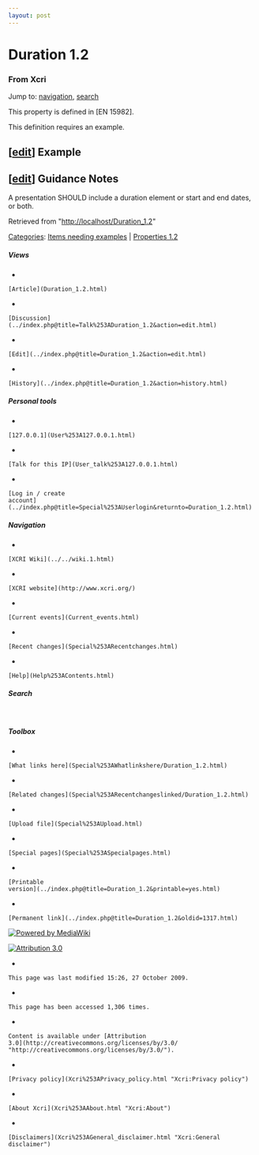 ```yaml
---
layout: post
---
```


<script>
  (function(i,s,o,g,r,a,m){i['GoogleAnalyticsObject']=r;i[r]=i[r]||function(){
  (i[r].q=i[r].q||[]).push(arguments)},i[r].l=1*new Date();a=s.createElement(o),
  m=s.getElementsByTagName(o)[0];a.async=1;a.src=g;m.parentNode.insertBefore(a,m)
  })(window,document,'script','https://www.google-analytics.com/analytics.js','ga');

  ga('create', 'UA-73710929-3', 'auto');
  ga('send', 'pageview');

</script>







Duration 1.2 
============













### From Xcri 







Jump to: [navigation](Duration_1.2.html#column-one),
[search](Duration_1.2.html#searchInput)



This property is defined in \[EN 15982\].



This definition requires an example.




\[[edit](../index.php@title=Duration_1.2&action=edit&section=1.html "Edit section: Example")\] Example
------------------------------------------------------------------------------------------------------------------------------------------------------------------------


\[[edit](../index.php@title=Duration_1.2&action=edit&section=2.html "Edit section: Guidance Notes")\] Guidance Notes
--------------------------------------------------------------------------------------------------------------------------------------------------------------------------------------

A presentation SHOULD include a duration element or start and end dates,
or both.



Retrieved from
"[http://localhost/Duration\_1.2](Duration_1.2.html)"





[Categories](Special%253ACategories.html "Special:Categories"): [Items needing
examples](Category%253AItems_needing_examples.html "Category:Items needing examples")
| [Properties
1.2](Category%253AProperties_1.2.html "Category:Properties 1.2")

















##### Views



-   

    

    [Article](Duration_1.2.html)
-   

    

    [Discussion](../index.php@title=Talk%253ADuration_1.2&action=edit.html)
-   

    

    [Edit](../index.php@title=Duration_1.2&action=edit.html)
-   

    

    [History](../index.php@title=Duration_1.2&action=history.html)







##### Personal tools



-   

    

    [127.0.0.1](User%253A127.0.0.1.html)
-   

    

    [Talk for this IP](User_talk%253A127.0.0.1.html)
-   

    

    [Log in / create
    account](../index.php@title=Special%253AUserlogin&returnto=Duration_1.2.html)











[](../../wiki.1.html "XCRI Wiki")





##### Navigation



-   

    

    [XCRI Wiki](../../wiki.1.html)
-   

    

    [XCRI website](http://www.xcri.org/)
-   

    

    [Current events](Current_events.html)
-   

    

    [Recent changes](Special%253ARecentchanges.html)
-   

    

    [Help](Help%253AContents.html)







##### Search





 









##### Toolbox



-   

    

    [What links here](Special%253AWhatlinkshere/Duration_1.2.html)
-   

    

    [Related changes](Special%253ARecentchangeslinked/Duration_1.2.html)
-   

    

    [Upload file](Special%253AUpload.html)
-   

    

    [Special pages](Special%253ASpecialpages.html)
-   

    

    [Printable
    version](../index.php@title=Duration_1.2&printable=yes.html)
-   

    

    [Permanent link](../index.php@title=Duration_1.2&oldid=1317.html)















[![Powered by
MediaWiki](../skins/common/images/poweredby_mediawiki_88x31.png)](http://www.mediawiki.org/)





[![Attribution 3.0
](http://i.creativecommons.org/l/by/3.0/88x31.png)](http://creativecommons.org/licenses/by/3.0/)



-   

    

    This page was last modified 15:26, 27 October 2009.
-   

    

    This page has been accessed 1,306 times.
-   

    

    Content is available under [Attribution
    3.0](http://creativecommons.org/licenses/by/3.0/ "http://creativecommons.org/licenses/by/3.0/").
-   

    

    [Privacy policy](Xcri%253APrivacy_policy.html "Xcri:Privacy policy")
-   

    

    [About Xcri](Xcri%253AAbout.html "Xcri:About")
-   

    

    [Disclaimers](Xcri%253AGeneral_disclaimer.html "Xcri:General disclaimer")




